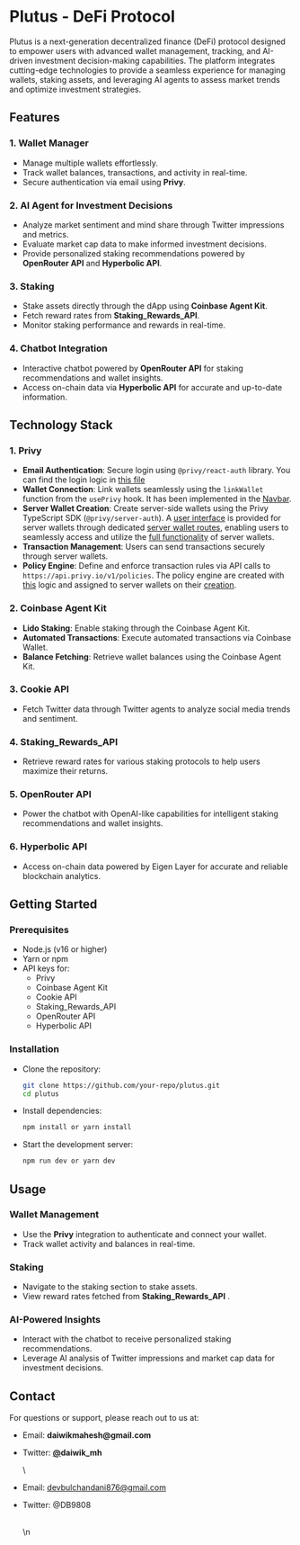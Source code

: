 # Plutus - DeFi Protocol

Plutus is a next-generation decentralized finance (DeFi) protocol designed to empower users with advanced wallet management, tracking, and AI-driven investment decision-making capabilities. The platform integrates cutting-edge technologies to provide a seamless experience for managing wallets, staking assets, and leveraging AI agents to assess market trends and optimize investment strategies.


## Features

### 1. **Wallet Manager**

* Manage multiple wallets effortlessly.
* Track wallet balances, transactions, and activity in real-time.
* Secure authentication via email using **Privy**.

### 2. **AI Agent for Investment Decisions**

* Analyze market sentiment and mind share through Twitter impressions and metrics.
* Evaluate market cap data to make informed investment decisions.
* Provide personalized staking recommendations powered by **OpenRouter API** and **Hyperbolic API**.

### 3. **Staking**

* Stake assets directly through the dApp using **Coinbase Agent Kit**.
* Fetch reward rates from **Staking_Rewards_API**.
* Monitor staking performance and rewards in real-time.

### 4. **Chatbot Integration**

* Interactive chatbot powered by **OpenRouter API** for staking recommendations and wallet insights.
* Access on-chain data via **Hyperbolic API** for accurate and up-to-date information.


## Technology Stack

### 1. **Privy**

* **Email Authentication**: Secure login using `@privy/react-auth` library. You can find the login logic in [this file](https://github.com/Rabdi-X-Ghewar/plutus/blob/main/client/src/components/Login.tsx)
* **Wallet Connection**: Link wallets seamlessly using the `linkWallet` function from the `usePrivy` hook. It has been implemented in the [Navbar](https://github.com/Rabdi-X-Ghewar/plutus/blob/main/client/src/components/MainNav.tsx).
* **Server Wallet Creation**: Create server-side wallets using the Privy TypeScript SDK (`@privy/server-auth`). A [user interface](https://github.com/Rabdi-X-Ghewar/plutus/blob/main/client/src/pages/Profile.tsx) is provided for server wallets through dedicated [server wallet routes](https://github.com/Rabdi-X-Ghewar/plutus/blob/main/server/routes/serverWalletRoutes.ts), enabling users to seamlessly access and utilize the [full functionality](https://github.com/Rabdi-X-Ghewar/plutus/blob/main/server/services/walletService.ts) of server wallets.
* **Transaction Management**: Users can send transactions securely through server wallets.
* **Policy Engine**: Define and enforce transaction rules via API calls to `https://api.privy.io/v1/policies`. The policy engine are created with [this](https://github.com/Rabdi-X-Ghewar/plutus/blob/main/server/services/policyService.ts) logic and assigned to server wallets on their [creation](https://github.com/Rabdi-X-Ghewar/plutus/blob/main/server/services/walletService.ts#L49).

### 2. **Coinbase Agent Kit**

* **Lido Staking**: Enable staking through the Coinbase Agent Kit.
* **Automated Transactions**: Execute automated transactions via Coinbase Wallet.
* **Balance Fetching**: Retrieve wallet balances using the Coinbase Agent Kit.

### 3. **Cookie API**

* Fetch Twitter data through Twitter agents to analyze social media trends and sentiment.

### 4. **Staking_Rewards_API**

* Retrieve reward rates for various staking protocols to help users maximize their returns.

### 5. **OpenRouter API**

* Power the chatbot with OpenAI-like capabilities for intelligent staking recommendations and wallet insights.

### 6. **Hyperbolic API**

* Access on-chain data powered by Eigen Layer for accurate and reliable blockchain analytics.


## Getting Started

### Prerequisites

* Node.js (v16 or higher)
* Yarn or npm
* API keys for:
  * Privy
  * Coinbase Agent Kit
  * Cookie API
  * Staking_Rewards_API
  * OpenRouter API
  * Hyperbolic API

### Installation

* Clone the repository:

  ```bash
  git clone https://github.com/your-repo/plutus.git
  cd plutus
  ```
* Install dependencies:

  ```bash
  npm install or yarn install
  ```
* Start the development server:

  ```bash
  npm run dev or yarn dev
  ```

## Usage

### Wallet Management

* Use the **Privy** integration to authenticate and connect your wallet.
* Track wallet activity and balances in real-time.

### Staking

* Navigate to the staking section to stake assets.
* View reward rates fetched from **Staking_Rewards_API** .

### AI-Powered Insights

* Interact with the chatbot to receive personalized staking recommendations.
* Leverage AI analysis of Twitter impressions and market cap data for investment decisions.


## Contact

For questions or support, please reach out to us at:

* Email: __daiwikmahesh@gmail.com__
* Twitter: __[@](https://twitter.com/PlutusProtocol)daiwik_mh__

  \
* Email: devbulchandani876@gmail.com
* Twitter: @DB9808

  \
   \n 


